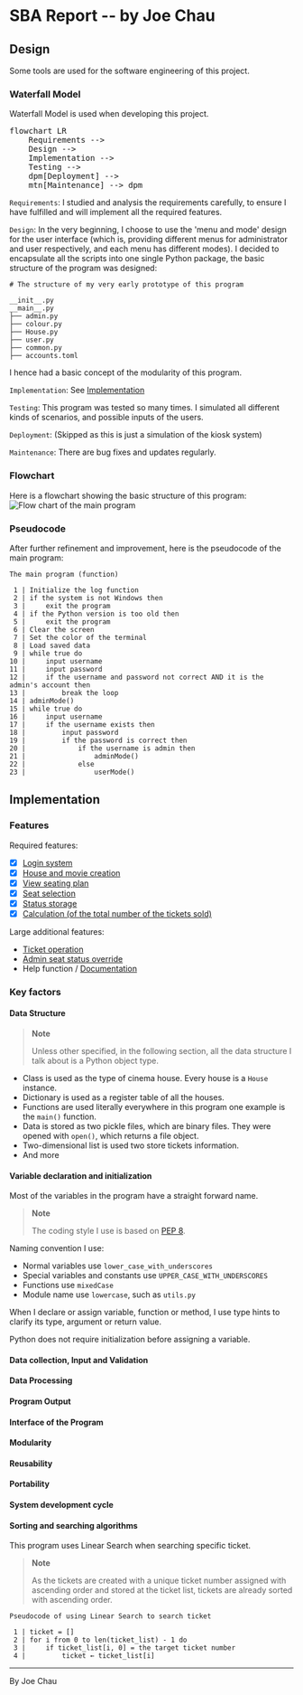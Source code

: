 <!-- README
This markdown file is designed to be read online only.
Visit https://joeccp.github.io/SBA/REPORT.html 
-->


<!-- https://mermaid.js.org/config/usage.html#using-mermaid -->
<script type="module">
  import mermaid from 'https://cdn.jsdelivr.net/npm/mermaid@10/dist/mermaid.esm.min.mjs';
</script>


# SBA Report -- by Joe Chau

## Design

Some tools are used for the software engineering of this project.

### Waterfall Model

Waterfall Model is used when developing this project.

<pre class="mermaid">
flowchart LR
    Requirements -->
    Design -->
    Implementation -->
    Testing -->
    dpm[Deployment] -->
    mtn[Maintenance] --> dpm
</pre>

`Requirements`: I studied and analysis the requirements carefully, 
to ensure I have fulfilled and will implement all the required features.

`Design`: In the very beginning, I choose to use the 'menu and mode' design for the user interface 
(which is, providing different menus for administrator and user respectively,
and each menu has different modes).
I decided to encapsulate all the scripts into one single Python package, the basic structure
of the program was designed:
```text
# The structure of my very early prototype of this program

__init__.py
__main__.py
├── admin.py
├── colour.py
├── House.py
├── user.py
├── common.py
├── accounts.toml
```
I hence had a basic concept of the modularity of this program.

`Implementation`: See [Implementation](#implementation)

`Testing`: This program was tested so many times. I simulated all different kinds of 
scenarios, and possible inputs of the users.

`Deployment`: (Skipped as this is just a simulation of the kiosk system)

`Maintenance`: There are bug fixes and updates regularly.


### Flowchart
Here is a flowchart showing the basic structure of this program:
![Flow chart of the main program](images/report/Main_Flow_Chart.jpg)


### Pseudocode

After further refinement and improvement, here is the pseudocode of the main program:

```text
The main program (function)

 1 | Initialize the log function
 2 | if the system is not Windows then
 3 |     exit the program
 4 | if the Python version is too old then
 5 |     exit the program
 6 | Clear the screen
 7 | Set the color of the terminal
 8 | Load saved data
 9 | while true do
10 |     input username
11 |     input password
12 |     if the username and password not correct AND it is the admin's account then
13 |         break the loop
14 | adminMode()
15 | while true do
16 |     input username
17 |     if the username exists then
18 |         input password
19 |         if the password is correct then
20 |             if the username is admin then
21 |                 adminMode()
22 |             else
23 |                 userMode()
```

## Implementation

### Features

Required features:
- [X] [Login system](docs/login.md)
- [X] [House and movie creation](docs/house.md)
- [X] [View seating plan](docs/house.md#howto-see-the-seating-plan-of-a-house)
- [X] [Seat selection](docs/ticket.md#howto-buy-a-seat-as-a-user)
- [X] [Status storage](docs/dataStorage.md)
- [X] [Calculation (of the total number of the tickets sold)](docs/ticket.md#howto-check-ticket-information)

Large additional features:
- [Ticket operation](docs/ticket.md)
- [Admin seat status override](docs/adminSeatOperation.md)
- Help function / [Documentation](README.md)


### Key factors 

#### Data Structure
> **Note**
> 
> Unless other specified, in the following section, all the data structure I talk about
> is a Python object type.

- Class is used as the type of cinema house. Every house is a `House` instance.
- Dictionary is used as a register table of all the houses.
- Functions are used literally everywhere in this program one example is the `main()` function.
- Data is stored as two pickle files, which are binary files. 
They were opened with `open()`, which returns a file object.
- Two-dimensional list is used two store tickets information.
- And more

#### Variable declaration and initialization
Most of the variables in the program have a straight forward name.

> **Note**
> 
> The coding style I use is based on 
> <a href='https://peps.python.org/pep-0008' target='_blank'>PEP 8</a>.

Naming convention I use:
- Normal variables use `lower_case_with_underscores`
- Special variables and constants use `UPPER_CASE_WITH_UNDERSCORES`
- Functions use `mixedCase`
- Module name use `lowercase`, such as `utils.py`

When I declare or assign variable, function or method, 
I use type hints to clarify its type, argument or return value.

Python does not require initialization before assigning a variable.


#### Data collection, Input and Validation




#### Data Processing


#### Program Output


#### Interface of the Program


#### Modularity


#### Reusability


#### Portability


#### System development cycle


#### Sorting and searching algorithms
This program uses Linear Search when searching specific ticket.

> **Note**
> 
> As the tickets are created with a unique ticket number assigned with ascending order
> and stored at the ticket list, tickets are already sorted with ascending order.

```text
Pseudocode of using Linear Search to search ticket

 1 | ticket = []
 2 | for i from 0 to len(ticket_list) - 1 do
 3 |     if ticket_list[i, 0] = the target ticket number
 4 |         ticket ← ticket_list[i]
```


---
By Joe Chau